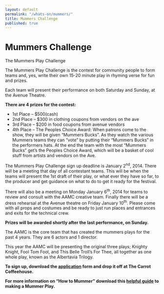 ```yaml
---
layout: default
permalink: "/whats-on/mummers/"
title: Mummers Challenge
published: true
---
```


# Mummers Challenge

The Mummers Play Challenge

The Mummers Play Challenge is the contest for community people to form teams and, yes, write their own 15-20 minute play in rhyming verse for fun and prizes.

Each team will present their performance on both Saturday and Sunday, at the Avenue Theatre.

**There are 4 prizes for the contest:**

* 1st Place – $500(cash)
* 2nd Place – $300 in clothing coupons from vendors on the ave
* 3rd Place – $200 in food coupons from avenue vendors
* 4th Place – The Peoples Choice Award: When patrons come to the show, they will be given “Mummers Bucks”. As they watch the various Mummers teams they can “vote” by putting their “Mummers Bucks” in the performers hats. At the end the team with the most “Mummers Bucks” get’s the Peoples Choice Award, which will be a basket of cool stuff from artists and vendors on the Ave.

The Mummers Play Challenge sign up deadline is January 2<sup>nd</sup>, 2014. There will be a meeting that day of all contestant teams. This will be when the teams will present the 1st draft of their play, or what ever they have so far, to the producer and get guidance on what to do to get it ready for the festival.

There will also be a meeting on Monday January 6<sup>th</sup>, 2014 for teams to review and consult with the AAMC creative team. Finally there will be a dress rehearsal at the Avenue theatre on Friday January 10<sup>th</sup>. Please come with all props and costumes and be ready to just run places and entrances and exits for the technical crew.

**Prizes will be awarded shortly after the last performance, on Sunday.**

The AAMC is the core team that has created the mummers plays for the past 4 years. They are 6 actors and 1 director.

This year the AAMC will be presenting the original three plays; Knighty Knight, Fool Tom Fool, and This Belle Troll’s For Thee, all together as one whole play, known as the Albertavia Trilogy.

**To sign up, download the [application](https://www.dropbox.com/s/dvj002c5pbfwiov/AAMCEntryForm.pdf) form and drop it off at The Carrot Coffeehouse.**

**For more information on “How to Mummer” download this [helpful guide](https://www.dropbox.com/s/uv31huhtwa6tgz9/HowToMummer.pdf) to making a Mummer Play.**
